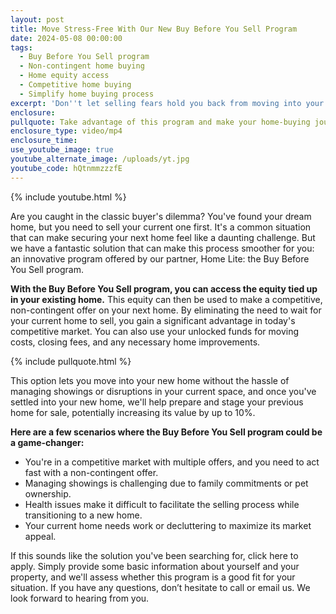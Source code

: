 ```yaml
---
layout: post
title: Move Stress-Free With Our New Buy Before You Sell Program
date: 2024-05-08 00:00:00
tags:
  - Buy Before You Sell program
  - Non-contingent home buying
  - Home equity access
  - Competitive home buying
  - Simplify home buying process
excerpt: 'Don''t let selling fears hold you back from moving into your dream home. '
enclosure:
pullquote: Take advantage of this program and make your home-buying journey smoother.
enclosure_type: video/mp4
enclosure_time:
use_youtube_image: true
youtube_alternate_image: /uploads/yt.jpg
youtube_code: hQtnmmzzzfE
---
```

{% include youtube.html %}

Are you caught in the classic buyer's dilemma? You've found your dream home, but you need to sell your current one first. It's a common situation that can make securing your next home feel like a daunting challenge. But we have a fantastic solution that can make this process smoother for you: an innovative program offered by our partner, Home Lite: the Buy Before You Sell program.

**With the Buy Before You Sell program, you can access the equity tied up in your existing home.** This equity can then be used to make a competitive, non-contingent offer on your next home. By eliminating the need to wait for your current home to sell, you gain a significant advantage in today's competitive market. You can also use your unlocked funds for moving costs, closing fees, and any necessary home improvements.

{% include pullquote.html %}

This option lets you move into your new home without the hassle of managing showings or disruptions in your current space, and once you've settled into your new home, we'll help prepare and stage your previous home for sale, potentially increasing its value by up to 10%.

**Here are a few scenarios where the Buy Before You Sell program could be a game-changer:**

* You're in a competitive market with multiple offers, and you need to act fast with a non-contingent offer.
* Managing showings is challenging due to family commitments or pet ownership.
* Health issues make it difficult to facilitate the selling process while transitioning to a new home.
* Your current home needs work or decluttering to maximize its market appeal.

If this sounds like the solution you've been searching for, click here to apply. Simply provide some basic information about yourself and your property, and we'll assess whether this program is a good fit for your situation. If you have any questions, don’t hesitate to call or email us. We look forward to hearing from you.<br>